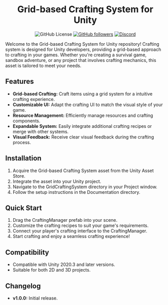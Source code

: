 <h1 align="center">Grid-based Crafting System for Unity</h1>
<p align="center">
    <img alt="GitHub License" src="https://img.shields.io/github/license/geekednora/GAME3023_Midterm">
    <a href="https://github.com/geekednora"><img alt="GitHub followers" src="https://img.shields.io/github/followers/geekednora?logo=github&logoColor=ffffff&color=303030"></a>
    <a href="https://discord.gg/WGbyQCjQCe"><img alt="Discord" src="https://img.shields.io/discord/783328355499114496?logo=discord&logoColor=ffffff&labelColor=6A7EC2&color=7389D8"></a>
</p>

Welcome to the Grid-based Crafting System for Unity repository! Crafting system is designed for Unity developers, providing a grid-based approach to crafting in your games. Whether you're creating a survival game, sandbox adventure, or any project that involves crafting mechanics, this asset is tailored to meet your needs.

## Features
- **Grid-based Crafting:** Craft items using a grid system for a intuitive crafting experience.
- **Customizable UI:** Adapt the crafting UI to match the visual style of your game.
- **Resource Management:** Efficiently manage resources and crafting components.
- **Expandable System:** Easily integrate additional crafting recipes or merge with other systems.
- **Visual Feedback:** Receive clear visual feedback during the crafting process.

## Installation
1. Acquire the Grid-based Crafting System asset from the Unity Asset Store.
2. Integrate the asset into your Unity project.
3. Navigate to the GridCraftingSystem directory in your Project window.
4. Follow the setup instructions in the Documentation directory.

## Quick Start
1. Drag the CraftingManager prefab into your scene.
2. Customize the crafting recipes to suit your game's requirements.
3. Connect your player's crafting interface to the CraftingManager.
4. Start crafting and enjoy a seamless crafting experience!

## Compatibility
- Compatible with Unity 2020.3 and later versions.
- Suitable for both 2D and 3D projects.

## Changelog
- **v1.0.0:** Initial release.